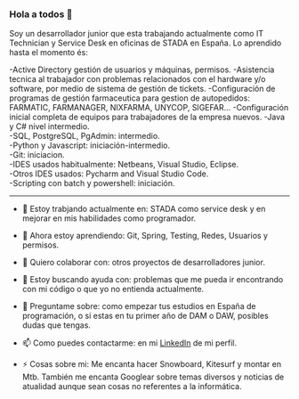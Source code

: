 ### Hola a todos 👋

Soy un desarrollador junior que esta trabajando actualmente como IT Technician y Service Desk en oficinas de STADA en España. Lo aprendido hasta el momento és:  

-Active Directory gestión de usuarios y máquinas, permisos.
-Asistencia tecnica al trabajador con problemas relacionados con el hardware y/o software, por medio de sistema de gestión de tickets.
-Configuración de programas de gestión farmaceutica para gestion de autopedidos: FARMATIC, FARMANAGER, NIXFARMA, UNYCOP, SIGEFAR...
-Configuración inicial completa de equipos para trabajadores de la empresa nuevos.
-Java y C# nivel intermedio.  
-SQL, PostgreSQL, PgAdmin: intermedio.  
-Python y Javascript: iniciación-intermedio.  
-Git: iniciacion.  
-IDES usados habitualmente: Netbeans, Visual Studio, Eclipse.  
-Otros IDES usados: Pycharm and Visual Studio Code.  
-Scripting con batch y powershell: iniciación.  

---

- 🔭 Estoy trabjando actualmente en: STADA como service desk y en mejorar en mis habilidades como programador.
  
- 🌱 Ahora estoy aprendiendo: Git, Spring, Testing, Redes, Usuarios y permisos.
  
- 👯 Quiero colaborar con: otros proyectos de desarrolladores junior.
  
- 🤔 Estoy buscando ayuda con: problemas que me pueda ir encontrando con mi código o que yo no entienda actualmente.
  
- 💬 Preguntame sobre: como empezar tus estudios en España de programación, o si estas en tu primer año de DAM o DAW, posibles dudas que tengas.
  
- 📫 Como puedes contactarme: en mi [LinkedIn](https://www.linkedin.com/in/antoniocompany/ "Ir a mi perfil") de mi perfil.
  
- ⚡ Cosas sobre mi: Me encanta hacer Snowboard, Kitesurf y montar en Mtb. También me encanta Googlear sobre temas diversos y noticias de atualidad aunque sean cosas no referentes a la informática.
